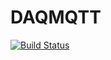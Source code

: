 # DAQMQTT

[![Build Status](https://github.com/pjsjipt/DAQMQTT.jl/actions/workflows/CI.yml/badge.svg?branch=main)](https://github.com/pjsjipt/DAQMQTT.jl/actions/workflows/CI.yml?query=branch%3Amain)
